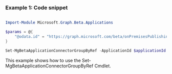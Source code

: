 ### Example 1: Code snippet

```powershell

Import-Module Microsoft.Graph.Beta.Applications

$params = @{
	"@odata.id" = "https://graph.microsoft.com/beta/onPremisesPublishingProfiles/applicationproxy/connectorGroups/{id}"
}

Set-MgBetaApplicationConnectorGroupByRef -ApplicationId $applicationId -BodyParameter $params

```
This example shows how to use the Set-MgBetaApplicationConnectorGroupByRef Cmdlet.


